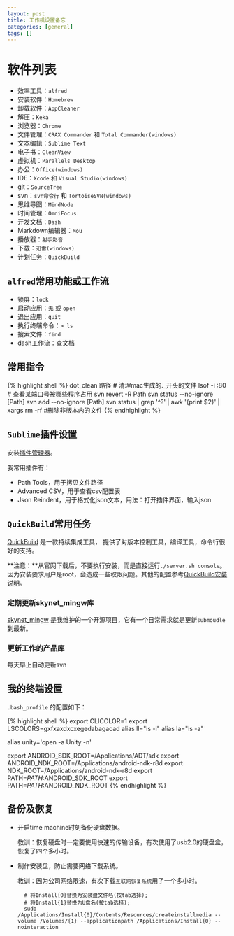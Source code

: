 ```yaml
---
layout: post
title: 工作机设置备忘
categories: [general]
tags: []
---
```


# 软件列表

* 效率工具：`alfred`
* 安装软件：`Homebrew`
* 卸载软件：`AppCleaner`
* 解压：`Keka`
* 浏览器：`Chrome`
* 文件管理：`CRAX Commander` 和 `Total Commander(windows)`
* 文本编辑：`Sublime Text`
* 电子书：`CleanView`
* 虚拟机：`Parallels Desktop`
* 办公：`Office(windows)`	
* IDE：`Xcode` 和 `Visual Studio(windows)`	
* git：`SourceTree`
* svn：`svn命令行` 和 `TortoiseSVN(windows)`
* 思维导图：`MindNode`
* 时间管理：`OmniFocus`
* 开发文档：`Dash`
* Markdown编辑器：`Mou`
* 播放器：`射手影音`
* 下载：`迅雷(windows)`
* 计划任务：`QuickBuild`

## `alfred`常用功能或工作流
* 锁屏：`lock`
* 启动应用：`无` 或 `open`
* 退出应用：`quit`
* 执行终端命令：`> ls`
* 搜索文件：`find`
* dash工作流：查文档

## 常用指令

{% highlight shell %}
dot_clean 路径 # 清理mac生成的._开头的文件
lsof -i :80 # 查看某端口号被哪些程序占用
svn revert -R Path 
svn status --no-ignore [Path]
svn add --no-ignore [Path]
svn status | grep '^?' | awk '{print $2}' | xargs rm -rf #删除非版本内的文件
{% endhighlight %}	

## `Sublime`插件设置

安装[插件管理器](https://packagecontrol.io/installation)。

我常用插件有：

* Path Tools，用于拷贝文件路径
* Advanced CSV，用于查看csv配置表
* Json Reindent，用于格式化json文本，用法：打开插件界面，输入json

## `QuickBuild`常用任务
[QuickBuild](http://www.pmease.com/) 是一款持续集成工具，
提供了对版本控制工具，编译工具，命令行很好的支持。

**注意：**从官网下载后，不要执行安装，而是直接运行`./server.sh console`。因为安装要求用户是root，会造成一些权限问题。其他的配置参考[QuickBuild安装说明](http://pureivan.blog.51cto.com/2035414/1607215)。

### 定期更新skynet_mingw库
[skynet_mingw](https://github.com/dpull/skynet-mingw) 是我维护的一个开源项目，它有一个日常需求就是更新`submoudle`到最新。

### 更新工作的产品库
每天早上自动更新svn

## 我的终端设置

`.bash_profile` 的配置如下：

{% highlight shell %}
export CLICOLOR=1
export LSCOLORS=gxfxaxdxcxegedabagacad
alias ll="ls -l"
alias la="ls -a"

alias unity='open -a Unity -n'

export ANDROID_SDK_ROOT=/Applications/ADT/sdk
export ANDROID_NDK_ROOT=/Applications/android-ndk-r8d
export NDK_ROOT=/Applications/android-ndk-r8d
export PATH=$PATH:$ANDROID_SDK_ROOT
export PATH=$PATH:$ANDROID_NDK_ROOT 
{% endhighlight %}

## 备份及恢复

* 开启time machine时刻备份硬盘数据。

	教训：恢复硬盘时一定要使用快速的传输设备，有次使用了usb2.0的硬盘盒，恢复了四个多小时。
	
* 制作安装盘，防止需要网络下载系统。
	
	教训：因为公司网络限速，有次下载`互联网恢复系统`用了一个多小时。
	
	
		# 将Install{0}替换为安装盘文件名(按tab选择);
		# 将Install{1}替换为U盘名(按tab选择);
		sudo /Applications/Install{0}/Contents/Resources/createinstallmedia --volume /Volumes/{1} --applicationpath /Applications/Install{0} --nointeraction 